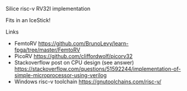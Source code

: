 Silice risc-v RV32I implementation

Fits in an IceStick!

Links

* FemtoRV https://github.com/BrunoLevy/learn-fpga/tree/master/FemtoRV
* PicoRV  https://github.com/cliffordwolf/picorv32
* Stackoverflow post on CPU design (see answer) https://stackoverflow.com/questions/51592244/implementation-of-simple-microprocessor-using-verilog
* Windows risc-v toolchain https://gnutoolchains.com/risc-v/
